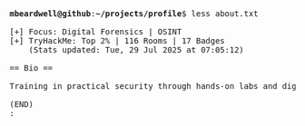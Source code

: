 <pre>

<strong>mbeardwell@github</strong>:<strong>~/projects/profile</strong>$ less about.txt

[+] Focus: Digital Forensics | OSINT
[+] TryHackMe: Top 2% | 116 Rooms | 17 Badges
    (Stats updated: Tue, 29 Jul 2025 at 07:05:12)

== Bio ==

Training in practical security through hands-on labs and digital investigations.

(END)
:
</pre>
